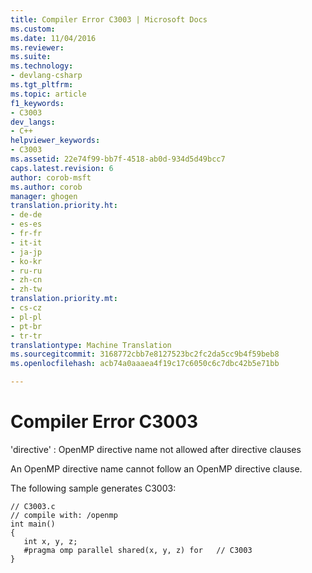 ```yaml
---
title: Compiler Error C3003 | Microsoft Docs
ms.custom: 
ms.date: 11/04/2016
ms.reviewer: 
ms.suite: 
ms.technology:
- devlang-csharp
ms.tgt_pltfrm: 
ms.topic: article
f1_keywords:
- C3003
dev_langs:
- C++
helpviewer_keywords:
- C3003
ms.assetid: 22e74f99-bb7f-4518-ab0d-934d5d49bcc7
caps.latest.revision: 6
author: corob-msft
ms.author: corob
manager: ghogen
translation.priority.ht:
- de-de
- es-es
- fr-fr
- it-it
- ja-jp
- ko-kr
- ru-ru
- zh-cn
- zh-tw
translation.priority.mt:
- cs-cz
- pl-pl
- pt-br
- tr-tr
translationtype: Machine Translation
ms.sourcegitcommit: 3168772cbb7e8127523bc2fc2da5cc9b4f59beb8
ms.openlocfilehash: acb74a0aaaea4f19c17c6050c6c7dbc42b5e71bb

---
```

# <a name="compiler-error-c3003"></a>Compiler Error C3003
'directive' : OpenMP directive name not allowed after directive clauses  
  
 An OpenMP directive name cannot follow an OpenMP directive clause.  
  
 The following sample generates C3003:  
  
```  
// C3003.c  
// compile with: /openmp  
int main()  
{  
   int x, y, z;  
   #pragma omp parallel shared(x, y, z) for   // C3003  
}  
```


<!--HONumber=Jan17_HO4-->


